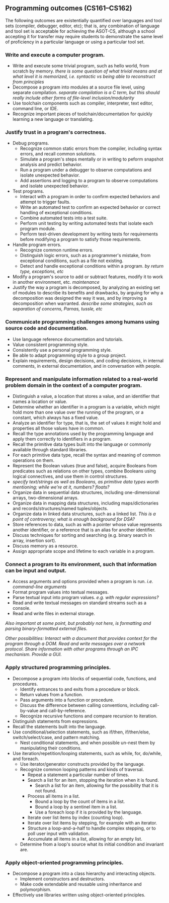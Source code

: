 Programming outcomes (CS161–CS162)
----------------------------------

The following outcomes are existentially quantified over languages and
tool sets (compiler, debugger, editor, etc); that is, any combination of
language and tool set is acceptable for achieving the ASOT-CS, although
a school accepting it for transfer may require students to demonstrate
the same level of proficiency in a particular language or using a
particular tool set.

### Write and execute a computer program.

-   Write and execute some trivial program, such as hello world, from
    scratch by memory. *there is some question of what trivial means and
    at what level it is memorized, i.e. syntactic vs being able to
    reconstruct from principles*
-   Decompose a program into modules at a source file level, using
    separate compilation. *separate compilation is a C term, but this should
    really include other forms of file-level inclusion/modularity*
-   Use toolchain components such as compiler, interpreter, text editor,
    command line, or IDE.
-   Recognize important pieces of toolchain/documentation for quickly
    learning a new language or translating.

### Justify trust in a program's correctness.

-   Debug programs.
    -   Recognize common static errors from the compiler, including
        syntax errors, and recall common solutions.
    -   Simulate a program's steps mentally or in writing to peform
        snapshot analysis and predict behavior.
    -   Run a program under a debugger to observe computations and
        isolate unexpected behavior.
    -   Add assertions and logging to a program to observe computations
        and isolate unexpected behavior.
-   Test programs.
    -   Interact with a program in order to confirm expected behaviors
        and attempt to trigger faults.
    -   Write an automated test to confirm an expected behavior or
        correct handling of exceptional conditions.
    -   Combine automated tests into a test suite.
    -   Perform unit testing by writing automated tests that isolate
        each program module.
    -   Perform test-driven development by writing tests for
        requirements before modifying a program to satisfy
        those requirements.
-   Handle program errors.
    -   Recognize common runtime errors.
    -   Distinguish logic errors, such as a programmer's mistake, from
        exceptional conditions, such as a file not existing.
    -   Detect and handle exceptional conditions within a program. *by
        return type, exceptions, etc*
-   Modify a program's source to add or subtract features, modify it to
    work in another environment, etc. *maintenance*
-   Justify the way a program is decomposed, by analyzing an existing
    set of modules to describe its benefits and drawbacks, by arguing for
    why a decomposition was designed the way it was, and by improving a
    decomposition when warranted. *describe some strategies, such as separation
    of concerns, Parnas, tussle, etc*

### Communicate programming challenges among humans using source code and documentation.

-   Use language reference documentation and tutorials.
-   Value consistent programming style.
-   Consistently use a personal programming style.
-   Be able to adapt programming style to a group project.
-   Explain requirements, design decisions, and coding decisions, in
    internal comments, in external documentation, and in conversation
    with people.

### Represent and manipulate information related to a real-world problem domain in the context of a computer program.

-   Distinguish a value, a location that stores a value, and an
    identifier that names a location or value.
-   Determine whether an identifier in a program is a variable, which
    might hold more than one value over the running of the program, or a
    constant, which always has a fixed value.
-   Analyze an identifier for type, that is, the set of values it might
    hold and properties all those values have in common.
-   Recall the type annotations used by the programming language and
    apply them correctly to identifiers in a program.
-   Recall the primitive data types built into the language or commonly
    available through standard libraries.
-   For each primitive data type, recall the syntax and meaning of
    common operations on them.
-   Represent the Boolean values (true and false), acquire Booleans from
    predicates such as relations on other types, combine Booleans using
    logical connectives, and use them in control structures.
-   *specify text/strings as well as Booleans, as primitive data types worth mentioning; while we're at it, numbers? floats?*
-   Organize data in sequential data structures, including
    one-dimensional arrays, two-dimensional arrays.
-   Organize data in mapping data structures, including maps/dictionaries and
    records/structures/named tuples/objects.
-   Organize data in linked data structures, such as a linked list.
    *This is a point of controversy; what is enough background for DSA?*
-   Store references to data, such as with a pointer whose value
    represents another identifier, or a reference that is an alias for
    another identifier.
-   Discuss techniques for sorting and searching (e.g. binary search in
    array, insertion sort).
-   Discuss memory as a resource.
-   Assign appropriate scope and lifetime to each variable in a program.

### Connect a program to its environment, such that information can be input and output.

-   Access arguments and options provided when a program is run. *i.e.
    command-line arguments*
-   Format program values into textual messages.
-   Parse textual input into program values. *e.g. with regular
    expressions?*
-   Read and write textual messages on standard streams such as
    a console.
-   Read and write files in external storage.

*Also important at some point, but probably not here, is formatting and
parsing binary-formatted external files.*

*Other possibilities: Interact with a document that provides context for
the program through a DOM. Read and write messages over a network
protocol. Share information with other programs through an IPC
mechanism. Provide a GUI.*

### Apply structured programming principles.

-   Decompose a program into blocks of sequential code, functions,
    and procedures.
    -   Identify entrances to and exits from a procedure or block.
    -   Return values from a function.
    -   Pass arguments into a function or procedure.
    -   Discuss the difference between calling conventions, including
        call-by-value and call-by-reference.
    -   Recognize recursive functions and compare recursion
        to iteration.
-   Distinguish statements from expressions.
-   Recall the statements built into the language.
-   Use conditional/selection statements, such as if/then, if/then/else,
    switch/select/case, and pattern matching.
    -   Nest conditional statements, and when possible un-nest them by
        manipulating their conditions.
-   Use iteration/repetition/looping statements, such as while, for,
    do/while, and foreach.
    -   Use iterator/generator constructs provided by the language.
    -   Recognize common looping patterns and kinds of traversal.
        -   Repeat a statement a particular number of times.
        -   Search a list for an item, stopping the iteration when it
            is found.
            -   Search a list for an item, allowing for the possibility
                that it is not found.
        -   Process all items in a list.
            -   Bound a loop by the count of items in a list.
            -   Bound a loop by a sentinel item in a list.
            -   Use a foreach loop if it is provided by the language.
        -   Iterate over list items by index (counting loop).
        -   Iterate over list items by stepping, for example with
            an iterator.
        -   Structure a loop-and-a-half to handle complex stepping, or
            to poll user input with validation.
        -   Accumulate all items in a list, allowing for an empty list.
    -   Determine from a loop's source what its initial condition and
        invariant are.

### Apply object-oriented programming principles.

-   Decompose a program into a class hierarchy and interacting objects.
    -   Implement constructors and destructors.
    -   Make code extendable and reusable using inheritance
        and polymorphism.
-   Effectively use libraries written using object-oriented principles.
